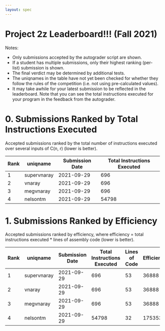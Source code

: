 ```yaml
---
layout: spec
---
```


Project 2z Leaderboard!!! (Fall 2021)
==============================
Notes:
- Only submissions accepted by the autograder script are shown.
- If a student has multiple submissions, only their highest ranking (per-list) submission is shown.
- The final verdict may be determined by additional tests.
- The uniqnames in the table have not yet been checked for whether they follow the rules of the competition (i.e. not using pre-calculated values).
- It may take awhile for your latest submission to be reflected in the leaderboard. Note that you can see the total instructions executed for your program in the feedback from the autograder.

# 0. Submissions Ranked by Total Instructions Executed
Accepted submissions ranked by the total number of instructions executed over several inputs of C(n, r) (lower is better).

| Rank  | uniqname | Submission Date | Total Instructions Executed |
|---|---|---|---|
| 1 | supervnaray | 2021-09-29 | 696 |
| 2 | vnaray | 2021-09-29 | 696 |
| 3 | megvnaray | 2021-09-29 | 696 |
| 4 | nelsontm | 2021-09-29 | 54798 |


# 1. Submissions Ranked by Efficiency
Accepted submissions ranked by efficiency, where efficiency = total instructions executed * lines of assembly code (lower is better).

| Rank  | uniqname | Submission Date | Total Instructions Executed |Lines of Code | Efficiency |
|---|---|---|---|---|---|
| 1 | supervnaray | 2021-09-29 | 696 | 53 | 36888 |
| 2 | vnaray | 2021-09-29 | 696 | 53 | 36888 |
| 3 | megvnaray | 2021-09-29 | 696 | 53 | 36888 |
| 4 | nelsontm | 2021-09-29 | 54798 | 32 | 1753536 |

